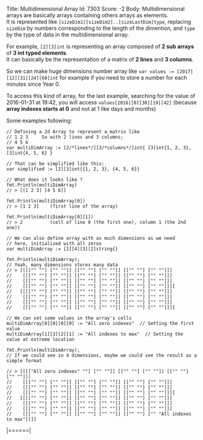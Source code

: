 Title: Multidimensional Array
Id: 7303
Score: -2
Body:
Multidimensional arrays are basically arrays containing others arrays as elements.  
It is represented like `[sizeDim1][sizeDim2]..[sizeLastDim]type`, replacing `sizeDim` by numbers corresponding to the length of the dimention, and `type` by the type of data in the multidimensional array.

For example, `[2][3]int` is representing an array composed of **2 sub arrays** of **3 int typed elements**.  
It can basically be the representation of a matrix of **2 lines** and **3 columns**. 

So we can make huge dimensions number array like `var values := [2017][12][31][24][60]int` for example if you need to store a number for each minutes since Year 0.

To access this kind of array, for the last example, searching for the value of 2016-01-31 at 19:42, you will access `values[2016][0][30][19][42]` (because **array indexes starts at 0** and not at 1 like days and months)

Some examples following:

    // Defining a 2d Array to represent a matrix like
    // 1 2 3     So with 2 lines and 3 columns;
    // 4 5 6     
    var multiDimArray := [2/*lines*/][3/*columns*/]int{ [3]int{1, 2, 3}, [3]int{4, 5, 6} }

    // That can be simplified like this:
    var simplified := [2][3]int{{1, 2, 3}, {4, 5, 6}}

    // What does it looks like ?
    fmt.Println(multiDimArray)
    // > [[1 2 3] [4 5 6]]

    fmt.Println(multiDimArray[0]) 
    // > [1 2 3]    (first line of the array)

    fmt.Println(multiDimArray[0][1])
    // > 2          (cell of line 0 (the first one), column 1 (the 2nd one))

<!-- break -->

    // We can also define array with as much dimensions as we need
    // here, initialized with all zeros
    var multiDimArray := [2][4][3][2]string{} 
  
    fmt.Println(multiDimArray);
    // Yeah, many dimensions stores many data
    // > [[[["" ""] ["" ""]] [["" ""] ["" ""]] [["" ""] ["" ""]]]
    //    [[["" ""] ["" ""]] [["" ""] ["" ""]] [["" ""] ["" ""]]]
    //    [[["" ""] ["" ""]] [["" ""] ["" ""]] [["" ""] ["" ""]]]
    //    [[["" ""] ["" ""]] [["" ""] ["" ""]] [["" ""] ["" ""]]]]
    //   [[[["" ""] ["" ""]] [["" ""] ["" ""]] [["" ""] ["" ""]]]
    //    [[["" ""] ["" ""]] [["" ""] ["" ""]] [["" ""] ["" ""]]]
    //    [[["" ""] ["" ""]] [["" ""] ["" ""]] [["" ""] ["" ""]]]
    //    [[["" ""] ["" ""]] [["" ""] ["" ""]] [["" ""] ["" ""]]]]

<!-- break -->
    // We can set some values in the array's cells
    multiDimArray[0][0][0][0] := "All zero indexes"  // Setting the first value
    multiDimArray[1][3][2][1] := "All indexes to max"  // Setting the value at extreme location

    fmt.Println(multiDimArray);
    // If we could see in 4 dimensions, maybe we could see the result as a simple format
        
    // > [[[["All zero indexes" ""] ["" ""]] [["" ""] ["" ""]] [["" ""] ["" ""]]]
    //    [[["" ""] ["" ""]] [["" ""] ["" ""]] [["" ""] ["" ""]]]
    //    [[["" ""] ["" ""]] [["" ""] ["" ""]] [["" ""] ["" ""]]]
    //    [[["" ""] ["" ""]] [["" ""] ["" ""]] [["" ""] ["" ""]]]]
    //   [[[["" ""] ["" ""]] [["" ""] ["" ""]] [["" ""] ["" ""]]]
    //    [[["" ""] ["" ""]] [["" ""] ["" ""]] [["" ""] ["" ""]]]
    //    [[["" ""] ["" ""]] [["" ""] ["" ""]] [["" ""] ["" ""]]]
    //    [[["" ""] ["" ""]] [["" ""] ["" ""]] [["" ""] ["" "All indexes to max"]]]]
    

|======|
